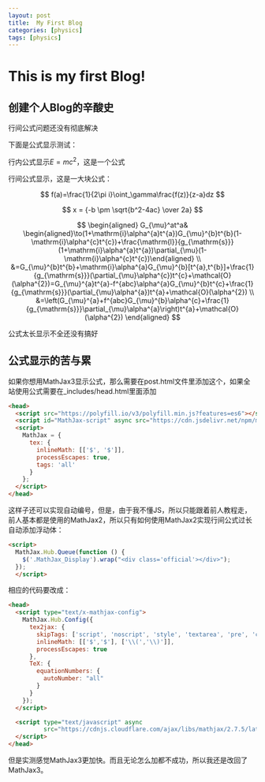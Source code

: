 ```yaml
---
layout: post
title:  My First Blog
categories: [physics]
tags: [physics]
---
```


# This is my first Blog!

## 创建个人Blog的辛酸史

行间公式问题还没有彻底解决

下面是公式显示测试：

行内公式显示$E=mc^2$​，这是一个公式

<!--more-->

行间公式显示，这是一大块公式：

$$
f(a)=\frac{1}{2\pi i}\oint_\gamma\frac{f(z)}{z-a}dz
$$

$$
x = {-b \pm \sqrt{b^2-4ac} \over 2a}
$$

$$
\begin{aligned}
G_{\mu}^at^a& \begin{aligned}\to(1+\mathrm{i}\alpha^{a}t^{a})G_{\mu}^{b}t^{b}(1-\mathrm{i}\alpha^{c}t^{c})+\frac{\mathrm{l}}{g_{\mathrm{s}}}(1+\mathrm{i}\alpha^{a}t^{a})\partial_{\mu}(1-\mathrm{i}\alpha^{c}t^{c})\end{aligned}  \\
&=G_{\mu}^{b}t^{b}+\mathrm{i}\alpha^{a}G_{\mu}^{b}[t^{a},t^{b}]+\frac{1}{g_{\mathrm{s}}}(\partial_{\mu}\alpha^{c})t^{c}+\mathcal{O}(\alpha^{2})=G_{\mu}^{a}t^{a}-f^{abc}\alpha^{a}G_{\mu}^{b}t^{c}+\frac{1}{g_{\mathrm{s}}}(\partial_{\mu}\alpha^{a})t^{a}+\mathcal{O}(\alpha^{2}) \\
&=\left(G_{\mu}^{a}+f^{abc}G_{\mu}^{b}\alpha^{c}+\frac{1}{g_{\mathrm{s}}}\partial_{\mu}\alpha^{a}\right)t^{a}+\mathcal{O}(\alpha^{2})
\end{aligned}
$$

公式太长显示不全还没有搞好

## 公式显示的苦与累

如果你想用MathJax3显示公式，那么需要在post.html文件里添加这个，如果全站使用公式需要在_includes/head.html里面添加

```html
<head>
  <script src="https://polyfill.io/v3/polyfill.min.js?features=es6"></script>
  <script id="MathJax-script" async src="https://cdn.jsdelivr.net/npm/mathjax@3/es5/tex-mml-chtml.js"></script>
  <script>
    MathJax = {
      tex: {
        inlineMath: [['$', '$']],
        processEscapes: true,
        tags: 'all'
      }
    };
  </script>
</head>
```

这样子还可以实现自动编号，但是，由于我不懂JS，所以只能跟着前人教程走，前人基本都是使用的MathJax2，所以只有如何使用MathJax2实现行间公式过长自动添加浮动体：

```html
<script>
  MathJax.Hub.Queue(function () {
    $('.MathJax_Display').wrap("<div class='official'></div>");
  });
  </script>
```

相应的代码要改成：

```html
<head>
  <script type="text/x-mathjax-config">
    MathJax.Hub.Config({
      tex2jax: {
        skipTags: ['script', 'noscript', 'style', 'textarea', 'pre', 'code'],
        inlineMath: [['$','$'], ['\\(','\\)']],
        processEscapes: true
      },
      TeX: {
        equationNumbers: {
          autoNumber: "all"
        }
      }
    });
  </script>

  <script type="text/javascript" async
          src="https://cdnjs.cloudflare.com/ajax/libs/mathjax/2.7.5/latest.js?config=TeX-AMS_CHTML">
  </script>
</head>
```

但是实测感觉MathJax3更加快。而且无论怎么加都不成功，所以我还是改回了MathJax3。



